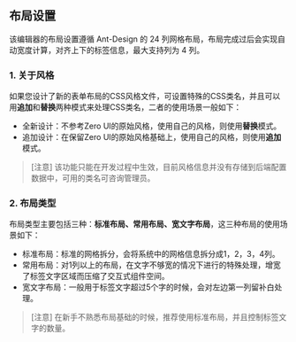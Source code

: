 ## 布局设置

该编辑器的布局设置遵循 Ant-Design 的 24 列网格布局，布局完成过后会实现自动宽度计算，对齐上下的标签信息，最大支持列为 4 列。

### 1. 关于风格

如果您设计了新的表单布局的CSS风格文件，可设置特殊的CSS类名，并且可以用**追加**和**替换**两种模式来处理CSS类名，二者的使用场景一般如下：

* 全新设计：不参考Zero UI的原始风格，使用自己的风格，则使用**替换**模式。
* 追加设计：在保留Zero UI的原始风格基础上，使用自己的风格，则使用**追加**模式。

> [注意] 该功能只能在开发过程中生效，目前风格信息并没有存储到后端配置数据中，可用的类名可咨询管理员。

### 2. 布局类型

布局类型主要包括三种：**标准布局、常用布局、宽文字布局**，这三种布局的使用场景如下：

* 标准布局：标准的网格拆分，会将系统中的网格信息拆分成1，2，3，4列。
* 常用布局：对1列以上的布局，在文字不够宽的情况下进行的特殊处理，增宽了标签文字区域而压缩了交互式组件空间。
* 宽文字布局：一般用于标签文字超过5个字的时候，会对左边第一列留补白处理。

> [注意] 在新手不熟悉布局基础的时候，推荐使用标准布局，并且控制标签文字的数量。
